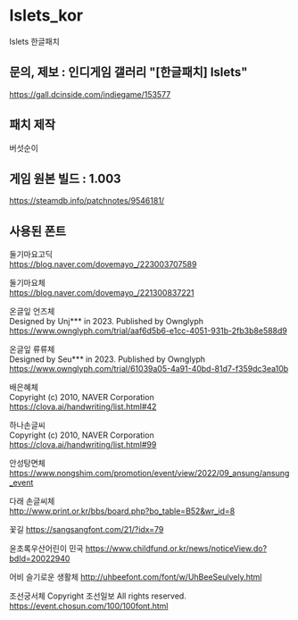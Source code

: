 # Islets_kor
Islets 한글패치  

## 문의, 제보 : 인디게임 갤러리 "[한글패치] Islets"
https://gall.dcinside.com/indiegame/153577

## 패치 제작
버섯순이

## 게임 원본 빌드 : 1.003
https://steamdb.info/patchnotes/9546181/

## 사용된 폰트

둘기마요고딕  
https://blog.naver.com/dovemayo_/223003707589

둘기마요체  
https://blog.naver.com/dovemayo_/221300837221

온글잎 언즈체  
Designed by Unj*** in 2023. Published by Ownglyph
https://www.ownglyph.com/trial/aaf6d5b6-e1cc-4051-931b-2fb3b8e588d9

온글잎 류류체  
Designed by Seu*** in 2023. Published by Ownglyph
https://www.ownglyph.com/trial/61039a05-4a91-40bd-81d7-f359dc3ea10b

배은혜체  
Copyright (c) 2010, NAVER Corporation
https://clova.ai/handwriting/list.html#42

하나손글씨  
Copyright (c) 2010, NAVER Corporation
https://clova.ai/handwriting/list.html#99

안성탕면체  
https://www.nongshim.com/promotion/event/view/2022/09_ansung/ansung_event

다래 손글씨체  
http://www.print.or.kr/bbs/board.php?bo_table=B52&wr_id=8

꽃길
https://sangsangfont.com/21/?idx=79

윤초록우산어린이 민국
https://www.childfund.or.kr/news/noticeView.do?bdId=20022940

어비 슬기로운 생활체
http://uhbeefont.com/font/w/UhBeeSeulvely.html

조선궁서체
Copyright 조선일보 All rights reserved.
https://event.chosun.com/100/100font.html
